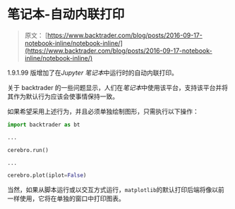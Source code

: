 # 笔记本-自动内联打印

> 原文： [https://www.backtrader.com/blog/posts/2016-09-17-notebook-inline/notebook-inline/](https://www.backtrader.com/blog/posts/2016-09-17-notebook-inline/notebook-inline/)

1.9.1.99 版增加了在*Jupyter 笔记本*中运行时的自动内联打印。

关于 backtrader 的一些问题显示，人们在*笔记本*中使用该平台，支持该平台并将其作为默认行为应该会使事情保持一致。

如果希望采用上述行为，并且必须单独绘制图形，只需执行以下操作：

```py
import backtrader as bt

...

cerebro.run()

...

cerebro.plot(iplot=False) 
```

当然，如果从脚本运行或以交互方式运行，`matplotlib`的默认打印后端将像以前一样使用，它将在单独的窗口中打印图表。